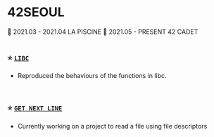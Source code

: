 42SEOUL
=======

🌱 2021.03 - 2021.04 LA PISCINE
🌱 2021.05 - PRESENT 42 CADET
</br>
</br>
### ⭐ [`LIBC`](./LIBFT)
* Reproduced the behaviours of the functions in libc.
</br>

### ⭐ [`GET NEXT LINE`](./GNL)
* Currently working on a project to read a file using file descriptors
</br>
